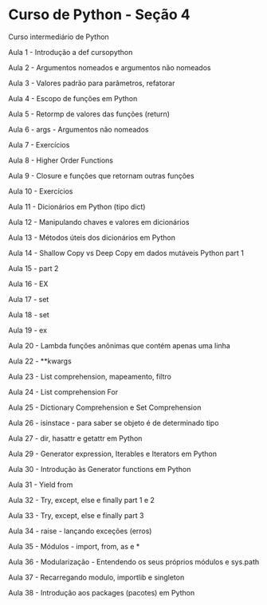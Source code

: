 
# Curso de Python - Seção 4


Curso intermediário de Python

Aula 1 - Introdução a def cursopython

Aula 2 - Argumentos nomeados e argumentos não nomeados

Aula 3 - Valores padrão para parâmetros, refatorar

Aula 4 - Escopo de funções em Python

Aula 5 - Retormp de valores das funções (return)

Aula 6 - args -  Argumentos não nomeados

Aula 7 - Exercícios

Aula 8 - Higher Order Functions

Aula 9 - Closure e funções que retornam outras funções

Aula 10 - Exercícios  

Aula 11 - Dicionários em Python (tipo dict)

Aula 12 - Manipulando chaves e valores em dicionários

Aula 13 -  Métodos úteis dos dicionários em Python

Aula 14 - Shallow Copy vs Deep Copy em dados mutáveis Python part 1

Aula 15 - part 2

Aula 16 - EX

Aula 17 - set

Aula 18 - set

Aula 19 - ex

Aula 20 - Lambda funções anônimas que contém apenas uma linha

Aula 22 - **kwargs

Aula 23 - List comprehension, mapeamento, filtro

Aula 24 - List comprehension For

Aula 25 - Dictionary Comprehension e Set Comprehension

Aula 26 - isinstace - para saber se objeto é de determinado tipo

Aula 27 - dir, hasattr e getattr em Python

Aula 29 - Generator expression, Iterables e Iterators em Python

Aula 30 - Introdução às Generator functions em Python

Aula 31 - Yield from

Aula 32 - Try, except, else e finally part 1 e 2

Aula 33 - Try, except, else e finally part 3

Aula 34 - raise - lançando exceções (erros)

Aula 35 - Módulos - import, from, as e *

Aula 36 - Modularização - Entendendo os seus próprios módulos e sys.path

Aula 37 - Recarregando modulo, importlib e singleton

Aula 38 -  Introdução aos packages (pacotes) em Python